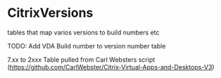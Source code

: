 # CitrixVersions
tables that map varios versions to build numbers etc

TODO: Add VDA Build number to version number table

7.xx to 2xxx Table pulled from Carl Websters script (https://github.com/CarlWebster/Citrix-Virtual-Apps-and-Desktops-V3)
